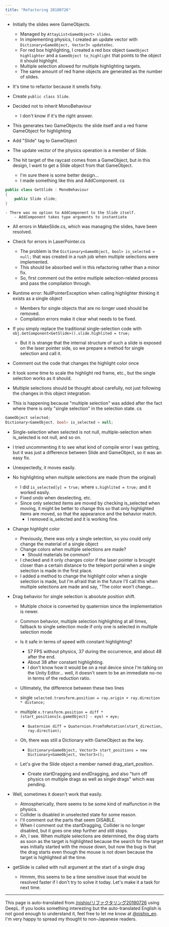 ```yaml
---
title: "Refactoring 20180726"
---
```


- Initially the slides were GameObjects.
    - Managed by `AttayList<GameObject> slides`.
    - In implementing physics, I created an update vector with `Dictionary<GameObject, Vector3> updateVec`.
    - For red box highlighting, I created a red box object `GameObject highlighter` and a `GameObject to_highlight` that points to the object it should highlight.
    - Multiple selection allowed for multiple highlighting targets.
    - The same amount of red frame objects are generated as the number of slides.
- It's time to refactor because it smells fishy.

- Create `public class Slide`.
- Decided not to inherit MonoBehaviour
    - I don't know if it's the right answer.
- This generates two GameObjects: the slide itself and a red frame GameObject for highlighting
- Add "Slide" tag to GameObject
- The update vector of the physics operation is a member of Slide.
- The hit target of the raycast comes from a GameObject, but in this design, I want to get a Slide object from that GameObject.
    - I'm sure there is some better design...
    - I made something like this and AddComponent.
cs

```cs
public class GetSlide : MonoBehaviour
{
    public Slide slide;
}
```

    - There was no option to AddComponent to the Slide itself.
        - AddComponent takes type arguments to instantiate

- All errors in MakeSlide.cs, which was managing the slides, have been resolved.
- Check for errors in LaserPointer.cs
    - The problem is the `Dictionary<GameObject, bool> is_selected = null;` that was created in a rush job when multiple selections were implemented.
    - This should be absorbed well in this refactoring rather than a minor fix.
    - So, first comment out the entire multiple selection-related process and pass the compilation through.
- Runtime error: NullPointerException when calling highlighter thinking it exists as a single object
    - Members for single objects that are no longer used should be removed.
    - Compilation errors make it clear what needs to be fixed.
- If you simply replace the traditional single-selection code with `obj.GetComponent<GetSlide>().slide.highlited = true;`
    - But it is strange that the internal structure of such a slide is exposed on the laser pointer side, so we prepare a method for single selection and call it.
- Comment out the code that changes the highlight color once

- It took some time to scale the highlight red frame, etc., but the single selection works as it should.
- Multiple selections should be thought about carefully, not just following the changes in this object integration.
- This is happening because "multiple selection" was added after the fact where there is only "single selection" in the selection state.
cs

```cs
GameObject selected;
Dictionary<GameObject, bool> is_selected = null;
```

- Single-selection when selected is not null, multiple-selection when is_selected is not null, and so on.
- I tried uncommenting it to see what kind of compile error I was getting, but it was just a difference between Slide and GameObject, so it was an easy fix.
- Unexpectedly, it moves easily.
- No highlighting when multiple selections are made (from the original)
    - I did `is_selected[y] = true;` where `s.highlited = true;` and it worked easily.
    - Fixed undo when deselecting, etc.
    - Since only selected items are moved by checking is_selected when moving, it might be better to change this so that only highlighted items are moved, so that the appearance and the behavior match.
        - I removed is_selected and it is working fine.

- Change highlight color
    - Previously, there was only a single selection, so you could only change the material of a single object
    - Change colors when multiple selections are made?
        - Should materials be common?
    - I checked and it only changes color if the laser pointer is brought closer than a certain distance to the teleport portal when a single selection is made in the first place.
    - I added a method to change the highlight color when a single selection is made, but I'm afraid that in the future I'll call this when multiple selections are made and say, "The color won't change...

- Drag behavior for single selection is absolute position shift.
    - Multiple choice is converted by quaternion since the implementation is newer.
    - Common behavior, multiple selection highlighting at all times, fallback to single selection mode if only one is selected in multiple selection mode
    - Is it safe in terms of speed with constant highlighting?
        - 57 FPS without physics, 37 during the occurrence, and about 48 after the end.
        - About 38 after constant highlighting.
        - I don't know how it would be on a real device since I'm talking on the Unity Editor... well, it doesn't seem to be an immediate no-no in terms of the reduction ratio.

    - Ultimately, the difference between these two lines
    - single `selected.transform.position = ray.origin + ray.direction * distance;`
    - multiple `x.transform.position = diff * (start_positions[x.gameObject] - eye) + eye;`
        - `Quaternion diff = Quaternion.FromToRotation(start_direction, ray.direction);`
    - Oh, there was still a Dictionary with GameObject as the key.
        - `Dictionary<GameObject, Vector3> start_positions = new Dictionary<GameObject, Vector3>();`
    - Let's give the Slide object a member named drag_start_position.
        - Create startDragging and endDragging, and also "turn off physics on multiple drags as well as single drags" which was pending.

- Well, sometimes it doesn't work that easily.
    - Atmospherically, there seems to be some kind of malfunction in the physics.
    - Collider is disabled in unselected state for some reason.
    - I'll comment out the parts that seem DISABLE.
    - When I comment out the startDragging, Collider is no longer disabled, but it goes one step further and still stops.
    - Ah, I see. When multiple selections are determined, the drag starts as soon as the target is highlighted because the search for the target was initially started with the mouse down, but now the bug is that the drag starts even though the mouse is not down because the target is highlighted all the time.

- getSlide is called with null argument at the start of a single drag
    - Hmmm, this seems to be a time sensitive issue that would be resolved faster if I don't try to solve it today. Let's make it a task for next time.

---
This page is auto-translated from [/nishio/リファクタリング20180726](https://scrapbox.io/nishio/リファクタリング20180726) using DeepL. If you looks something interesting but the auto-translated English is not good enough to understand it, feel free to let me know at [@nishio_en](https://twitter.com/nishio_en). I'm very happy to spread my thought to non-Japanese readers.